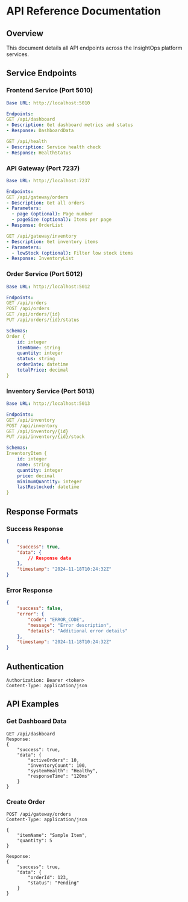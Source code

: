 # API Reference Documentation

## Overview
This document details all API endpoints across the InsightOps platform services.

## Service Endpoints

### Frontend Service (Port 5010)
```yaml
Base URL: http://localhost:5010

Endpoints:
GET /api/dashboard
- Description: Get dashboard metrics and status
- Response: DashboardData

GET /api/health
- Description: Service health check
- Response: HealthStatus
```

### API Gateway (Port 7237)
```yaml
Base URL: http://localhost:7237

Endpoints:
GET /api/gateway/orders
- Description: Get all orders
- Parameters:
  - page (optional): Page number
  - pageSize (optional): Items per page
- Response: OrderList

GET /api/gateway/inventory
- Description: Get inventory items
- Parameters:
  - lowStock (optional): Filter low stock items
- Response: InventoryList
```

### Order Service (Port 5012)
```yaml
Base URL: http://localhost:5012

Endpoints:
GET /api/orders
POST /api/orders
GET /api/orders/{id}
PUT /api/orders/{id}/status

Schemas:
Order {
    id: integer
    itemName: string
    quantity: integer
    status: string
    orderDate: datetime
    totalPrice: decimal
}
```

### Inventory Service (Port 5013)
```yaml
Base URL: http://localhost:5013

Endpoints:
GET /api/inventory
POST /api/inventory
GET /api/inventory/{id}
PUT /api/inventory/{id}/stock

Schemas:
InventoryItem {
    id: integer
    name: string
    quantity: integer
    price: decimal
    minimumQuantity: integer
    lastRestocked: datetime
}
```

## Response Formats

### Success Response
```json
{
    "success": true,
    "data": {
        // Response data
    },
    "timestamp": "2024-11-18T10:24:32Z"
}
```

### Error Response
```json
{
    "success": false,
    "error": {
        "code": "ERROR_CODE",
        "message": "Error description",
        "details": "Additional error details"
    },
    "timestamp": "2024-11-18T10:24:32Z"
}
```

## Authentication
```http
Authorization: Bearer <token>
Content-Type: application/json
```

## API Examples

### Get Dashboard Data
```http
GET /api/dashboard
Response:
{
    "success": true,
    "data": {
        "activeOrders": 10,
        "inventoryCount": 100,
        "systemHealth": "Healthy",
        "responseTime": "120ms"
    }
}
```

### Create Order
```http
POST /api/gateway/orders
Content-Type: application/json

{
    "itemName": "Sample Item",
    "quantity": 5
}

Response:
{
    "success": true,
    "data": {
        "orderId": 123,
        "status": "Pending"
    }
}
```
